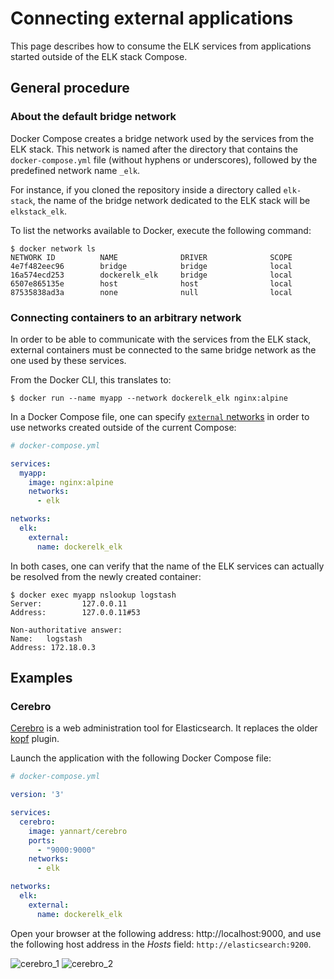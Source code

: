 # Connecting external applications

This page describes how to consume the ELK services from applications started outside of the ELK stack Compose.

## General procedure

### About the default bridge network

Docker Compose creates a bridge network used by the services from the ELK stack. This network is named after the directory that contains the `docker-compose.yml` file (without hyphens or underscores), followed by the predefined network name `_elk`.

For instance, if you cloned the repository inside a directory called `elk-stack`, the name of the bridge network dedicated to the ELK stack will be `elkstack_elk`.

To list the networks available to Docker, execute the following command:

```console
$ docker network ls
NETWORK ID          NAME              DRIVER              SCOPE
4e7f482eec96        bridge            bridge              local
16a574ecd253        dockerelk_elk     bridge              local
6507e865135e        host              host                local
87535838ad3a        none              null                local
```

### Connecting containers to an arbitrary network

In order to be able to communicate with the services from the ELK stack, external containers must be connected to the same bridge network as the one used by these services.

From the Docker CLI, this translates to:

```console
$ docker run --name myapp --network dockerelk_elk nginx:alpine
```

In a Docker Compose file, one can specify [`external` networks](https://docs.docker.com/compose/compose-file/#external-1) in order to use networks created outside of the current Compose:

```yaml
# docker-compose.yml

services:
  myapp:
    image: nginx:alpine
    networks:
      - elk

networks:
  elk:
    external:
      name: dockerelk_elk
```

In both cases, one can verify that the name of the ELK services can actually be resolved from the newly created container:

```console
$ docker exec myapp nslookup logstash
Server:         127.0.0.11
Address:        127.0.0.11#53

Non-authoritative answer:
Name:   logstash
Address: 172.18.0.3
```

## Examples

### Cerebro

[Cerebro](https://github.com/lmenezes/cerebro) is a web administration tool for Elasticsearch. It replaces the older [kopf](https://github.com/lmenezes/elasticsearch-kopf) plugin.

Launch the application with the following Docker Compose file:

```yaml
# docker-compose.yml

version: '3'

services:
  cerebro:
    image: yannart/cerebro
    ports:
      - "9000:9000"
    networks:
      - elk

networks:
  elk:
    external:
      name: dockerelk_elk
```

Open your browser at the following address: http://localhost:9000, and use the following host address in the *Hosts* field: `http://elasticsearch:9200`.

![cerebro_1](https://cloud.githubusercontent.com/assets/3299086/23918699/40bb19d2-08f4-11e7-8229-24f33f501746.png)
![cerebro_2](https://cloud.githubusercontent.com/assets/3299086/23918698/40b9a872-08f4-11e7-8e50-309253436007.png)